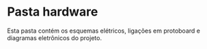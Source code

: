 # Pasta hardware

Esta pasta contém os esquemas elétricos, ligações em protoboard e diagramas eletrônicos do projeto.
